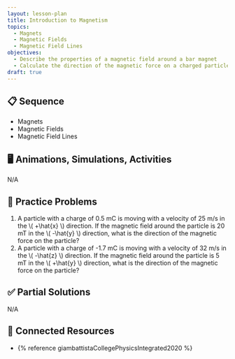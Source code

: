 ```yaml
---
layout: lesson-plan
title: Introduction to Magnetism
topics:
  - Magnets
  - Magnetic Fields
  - Magnetic Field Lines
objectives:
  - Describe the properties of a magnetic field around a bar magnet
  - Calculate the direction of the magnetic force on a charged particle using the right hand rules
draft: true
---
```


## 📋 Sequence

* Magnets
* Magnetic Fields
* Magnetic Field Lines

## 🖥️ Animations, Simulations, Activities

N/A

## 📝 Practice Problems

1. A particle with a charge of 0.5 mC is moving with a velocity of 25 m/s in the \\( +\\hat{x} \\) direction. If the magnetic field around the particle is 20 mT in the \\( -\\hat{y} \\) direction, what is the direction of the magnetic force on the particle?
2. A particle with a charge of -1.7 mC is moving with a velocity of 32 m/s in the \\( -\\hat{z} \\) direction. If the magnetic field around the particle is 5 mT in the \\( +\\hat{y} \\) direction, what is the direction of the magnetic force on the particle?

## ✅ Partial Solutions

N/A

## 📘 Connected Resources

* {% reference giambattistaCollegePhysicsIntegrated2020 %}
